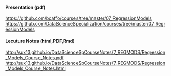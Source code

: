 #### Presentation (pdf)
https://github.com/bcaffo/courses/tree/master/07_RegressionModels  
https://github.com/DataScienceSpecialization/courses/tree/master/07_RegressionModels  

#### Lecuture Notes (html,PDF,Rmd)
http://sux13.github.io/DataScienceSpCourseNotes/7_REGMODS/Regression_Models_Course_Notes.pdf  
http://sux13.github.io/DataScienceSpCourseNotes/7_REGMODS/Regression_Models_Course_Notes.html  
